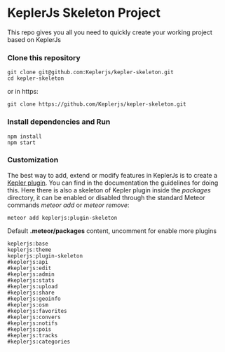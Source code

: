# KeplerJs Skeleton Project

This repo gives you all you need to quickly create your working project based on KeplerJs

### Clone this repository

```
git clone git@github.com:Keplerjs/kepler-skeleton.git
cd kepler-skeleton
```
or in https:
```
git clone https://github.com/Keplerjs/kepler-skeleton.git
```

### Install dependencies and Run

```
npm install
npm start
```

### Customization

The best way to add, extend or modify features in KeplerJs is to create a [Kepler plugin](http://docs.keplerjs.io/plugin-js.html).
You can find in the documentation the guidelines for doing this.
Here there is also a skeleton of Kepler plugin inside the *packages* directory, it can be enabled or disabled through the standard Meteor commands *meteor add* or *meteor remove*:

```
meteor add keplerjs:plugin-skeleton
```

Default **.meteor/packages** content, uncomment for enable more plugins
```
keplerjs:base
keplerjs:theme
keplerjs:plugin-skeleton
#keplerjs:api
#keplerjs:edit
#keplerjs:admin
#keplerjs:stats
#keplerjs:upload
#keplerjs:share
#keplerjs:geoinfo
#keplerjs:osm
#keplerjs:favorites
#keplerjs:convers
#keplerjs:notifs
#keplerjs:pois
#keplerjs:tracks
#keplerjs:categories
```
